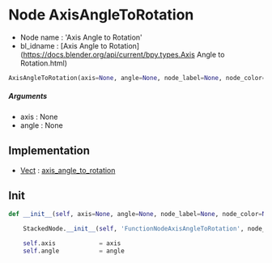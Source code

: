 # Node AxisAngleToRotation

- Node name : 'Axis Angle to Rotation'
- bl_idname : [Axis Angle to Rotation](https://docs.blender.org/api/current/bpy.types.Axis Angle to Rotation.html)


``` python
AxisAngleToRotation(axis=None, angle=None, node_label=None, node_color=None)
```
##### Arguments

- axis : None
- angle : None

## Implementation

- [Vect](/docs/GeoNodes/Vect.md) : [axis_angle_to_rotation](/docs/GeoNodes/Vect.md#axis_angle_to_rotation)

## Init

``` python
def __init__(self, axis=None, angle=None, node_label=None, node_color=None):

    StackedNode.__init__(self, 'FunctionNodeAxisAngleToRotation', node_label=node_label, node_color=node_color)

    self.axis            = axis
    self.angle           = angle
```
